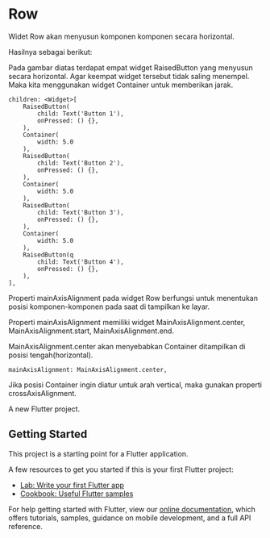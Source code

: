 # Row

Widet Row akan menyusun komponen komponen secara horizontal.

Hasilnya sebagai berikut:



Pada gambar diatas terdapat empat widget RaisedButton yang menyusun secara horizontal. Agar keempat widget tersebut tidak saling menempel. Maka kita menggunakan widget Container untuk memberikan jarak.

```
children: <Widget>[
    RaisedButton(
        child: Text('Button 1'),
        onPressed: () {},
    ),
    Container(
        width: 5.0
    ),
    RaisedButton(
        child: Text('Button 2'),
        onPressed: () {},
    ),
    Container(
        width: 5.0
    ),
    RaisedButton(
        child: Text('Button 3'),
        onPressed: () {},
    ),
    Container(
        width: 5.0
    ),
    RaisedButton(q
        child: Text('Button 4'),
        onPressed: () {},
    ),
],
```

Properti mainAxisAlignment pada widget Row berfungsi untuk menentukan posisi komponen-komponen pada saat di tampilkan ke layar.

Properti mainAxisAlignment memiliki widget MainAxisAlignment.center, MainAxisAlignment.start, MainAxisAlignment.end.

MainAxisAlignment.center akan menyebabkan Container ditampilkan di posisi tengah(horizontal).

```
mainAxisAlignment: MainAxisAlignment.center,
```

Jika posisi Container ingin diatur untuk arah vertical, maka gunakan properti crossAxisAlignment.


A new Flutter project.

## Getting Started

This project is a starting point for a Flutter application.

A few resources to get you started if this is your first Flutter project:

- [Lab: Write your first Flutter app](https://flutter.dev/docs/get-started/codelab)
- [Cookbook: Useful Flutter samples](https://flutter.dev/docs/cookbook)

For help getting started with Flutter, view our
[online documentation](https://flutter.dev/docs), which offers tutorials,
samples, guidance on mobile development, and a full API reference.
